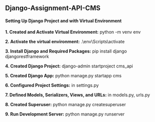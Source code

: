 ## Django-Assignment-API-CMS

#### Setting Up Django Project and with Virtual Environment

**1. Created and Activate Virtual Environment:** python -m venv env

**2. Activate the virtual environment:** .\env\Scripts\activate

**3. Install Django and Required Packages:** pip install django djangorestframework

**4. Created Django Project:** django-admin startproject cms_api

**5. Created Django App:** python manage.py startapp cms

**6. Configured Project Settings:** in settings.py

**7. Defined Models, Serializers, Views, and URLs:** in models.py, urls.py

**8. Created Superuser:** python manage.py createsuperuser

**9. Run Development Server:** python manage.py runserver
